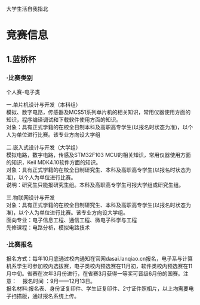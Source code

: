 大学生活自我指北
# 竞赛信息
## 1.蓝桥杯
### ·比赛类别

个人赛-电子类 

一.单片机设计与开发（本科组）  
模拟、数字电路，传感器及MCS51系列单片机的相关知识，常用仪器使用方面的知识，程序编译调试和下载软件使用方面的知识。  
对象：具有正式学籍的在校全日制本科及高职高专学生(以报名时状态为准)，以个人为单位进行比赛。该专业方向设大学组  

二.嵌入式设计与开发（大学组）  
模拟电路，数字电路，传感及STM32F103 MCU的相关知识，常用仪器使用方面的知识，Keil MDK4.10软件方面的知识。  
对象：具有正式学籍的在校全日制研究生、本科及高职高专学生(以报名时状态为准)，以个人为单位进行比赛。  
说明：研究生只能报研究生组。本科及高职高专学生可报大学组或研究生组。  

三.物联网设计与开发  
对象：具有正式学籍的在校全日制研究生、本科及高职高专学生(以报名时状态为准)，以个人为单位进行比赛。该专业方向设大学组。  
面向专业：电子信息工程、通信工程、微电子科学与工程  
先修课程：电路分析，模拟电路技术

### ·比赛报名

报名方式：每年10月底通过校内通知在官网dasai.lanqiao.cn报名，电子系与计算机系学生可参加校内选拔赛，电子类校内预选赛在11月初，软件类校内预选赛在11月中旬。省赛在次年3月份进行，在省赛3月获得一等奖可晋级6月份的国赛。注意：    报名时间 ：9月——12月13日。  
报名材料:报名表、身份证复印件、学生证复印件、2寸证件照相片，以上均需要电子扫描版，通过报名系统上传。
